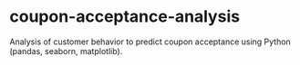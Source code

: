 # coupon-acceptance-analysis
Analysis of customer behavior to predict coupon acceptance using Python (pandas, seaborn, matplotlib).
